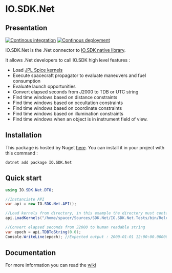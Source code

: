 # IO.SDK.Net
## Presentation
[![Continous integration](https://github.com/IO-Aerospace-software-engineering/SDK.Net/actions/workflows/ci.yml/badge.svg)](https://github.com/IO-Aerospace-software-engineering/SDK.Net/actions/workflows/ci.yml)
[![Continous deployment](https://github.com/IO-Aerospace-software-engineering/SDK.Net/actions/workflows/cd.yml/badge.svg)](https://github.com/IO-Aerospace-software-engineering/SDK.Net/actions/workflows/cd.yml)

IO.SDK.Net is the .Net connector to [IO.SDK native library](https://github.com/IO-Aerospace-software-engineering/SDK).

It allows .Net developers to call IO.SDK high level features :

* Load [JPL Spice kernels](https://naif.jpl.nasa.gov/naif/data.html)
* Execute spacecraft propagator to evaluate maneuvers and fuel consumption
* Evaluate launch opportunities
* Convert elapsed seconds from J2000 to TDB or UTC string
* Find time windows based on distance constraints
* Find time windows based on occultation constraints
* Find time windows based on coordinate constraints
* Find time windows based on illumination constraints
* Find time windows when an object is in instrument field of view.

## Installation
This package is hosted by Nuget [here](https://www.nuget.org/packages/IO.SDK.Net/).
You can install it in your project with this command :
```
dotnet add package IO.SDK.Net
```
## Quick start
```C#
using IO.SDK.Net.DTO;

//Instanciate API
var api = new IO.SDK.Net.API();

//Load kernels from directory, in this example the directory must contain at least the leapseconds kernel file
api.LoadKernels("/home/spacer/Sources/SDK.Net/IO.SDK.Net.Tests/bin/Release/net6.0/Data/SolarSystem");

//Convert elapsed seconds from J2000 to human readable string
var epoch = api.TDBToString(0.0);
Console.WriteLine(epoch); //Expected output : 2000-01-01 12:00:00.000000 (TDB)


```

## Documentation
For more information you can read the [wiki](https://github.com/IO-Aerospace-software-engineering/SDK.Net/wiki)
